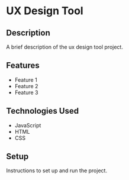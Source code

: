 # UX Design Tool

## Description

A brief description of the ux design tool project.

## Features

- Feature 1
- Feature 2
- Feature 3

## Technologies Used

- JavaScript
- HTML
- CSS

## Setup

Instructions to set up and run the project.
